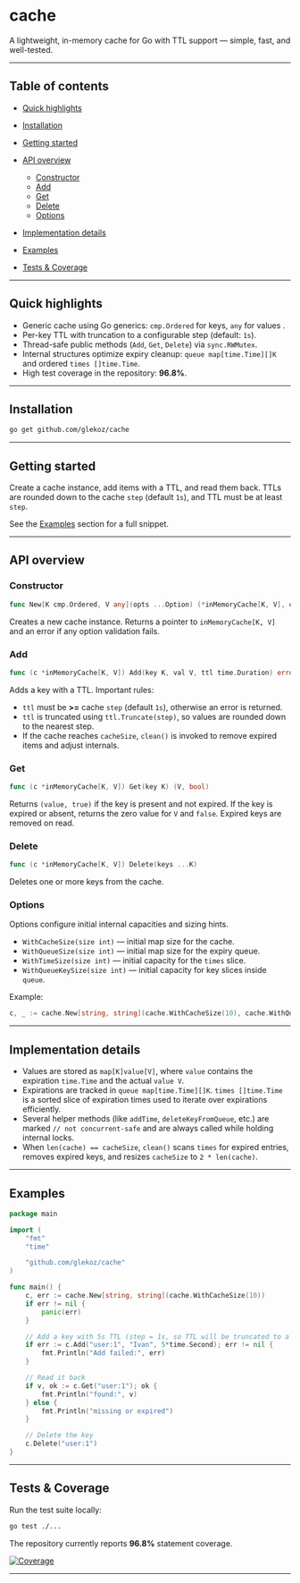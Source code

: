 # cache

A lightweight, in-memory cache for Go with TTL support — simple, fast, and well-tested.

---

## Table of contents

* [Quick highlights](#quick-highlights)
* [Installation](#installation)
* [Getting started](#getting-started)
* [API overview](#api-overview)

  * [Constructor](#constructor)
  * [Add](#add)
  * [Get](#get)
  * [Delete](#delete)
  * [Options](#options)
* [Implementation details](#implementation-details)
* [Examples](#examples)
* [Tests & Coverage](#tests--coverage)

---

## Quick highlights

* Generic cache using Go generics: `cmp.Ordered` for keys, `any` for values .
* Per-key TTL with truncation to a configurable step (default: `1s`).
* Thread-safe public methods (`Add`, `Get`, `Delete`) via `sync.RWMutex`.
* Internal structures optimize expiry cleanup: `queue map[time.Time][]K` and ordered `times []time.Time`.
* High test coverage in the repository: **96.8%**.

---

## Installation

```bash
go get github.com/glekoz/cache
```

---

## Getting started

Create a cache instance, add items with a TTL, and read them back. TTLs are rounded down to the cache `step` (default `1s`), and TTL must be at least `step`.

See the [Examples](#examples) section for a full snippet.

---

## API overview

### Constructor

```go
func New[K cmp.Ordered, V any](opts ...Option) (*inMemoryCache[K, V], error)
```

Creates a new cache instance. Returns a pointer to `inMemoryCache[K, V]` and an error if any option validation fails.

### Add

```go
func (c *inMemoryCache[K, V]) Add(key K, val V, ttl time.Duration) error
```

Adds a key with a TTL. Important rules:

* `ttl` must be **>=** cache `step` (default `1s`), otherwise an error is returned.
* `ttl` is truncated using `ttl.Truncate(step)`, so values are rounded down to the nearest step.
* If the cache reaches `cacheSize`, `clean()` is invoked to remove expired items and adjust internals.

### Get

```go
func (c *inMemoryCache[K, V]) Get(key K) (V, bool)
```

Returns `(value, true)` if the key is present and not expired. If the key is expired or absent, returns the zero value for `V` and `false`. Expired keys are removed on read.

### Delete

```go
func (c *inMemoryCache[K, V]) Delete(keys ...K)
```

Deletes one or more keys from the cache.

### Options

Options configure initial internal capacities and sizing hints.

* `WithCacheSize(size int)` — initial map size for the cache.
* `WithQueueSize(size int)` — initial map size for the expiry queue.
* `WithTimeSize(size int)` — initial capacity for the `times` slice.
* `WithQueueKeySize(size int)` — initial capacity for key slices inside `queue`.

Example:

```go
c, _ := cache.New[string, string](cache.WithCacheSize(10), cache.WithQueueKeySize(8))
```

---

## Implementation details

* Values are stored as `map[K]value[V]`, where `value` contains the expiration `time.Time` and the actual `value V`.
* Expirations are tracked in `queue map[time.Time][]K`. `times []time.Time` is a sorted slice of expiration times used to iterate over expirations efficiently.
* Several helper methods (like `addTime`, `deleteKeyFromQueue`, etc.) are marked `// not concurrent-safe` and are always called while holding internal locks.
* When `len(cache) == cacheSize`, `clean()` scans `times` for expired entries, removes expired keys, and resizes `cacheSize` to `2 * len(cache)`.

---

## Examples

```go
package main

import (
	"fmt"
	"time"

	"github.com/glekoz/cache"
)

func main() {
	c, err := cache.New[string, string](cache.WithCacheSize(10))
	if err != nil {
		panic(err)
	}

	// Add a key with 5s TTL (step = 1s, so TTL will be truncated to a multiple of 1s)
	if err := c.Add("user:1", "Ivan", 5*time.Second); err != nil {
		fmt.Println("Add failed:", err)
	}

	// Read it back
	if v, ok := c.Get("user:1"); ok {
		fmt.Println("found:", v)
	} else {
		fmt.Println("missing or expired")
	}

	// Delete the key
	c.Delete("user:1")
}
```

---

## Tests & Coverage

Run the test suite locally:

```bash
go test ./...
```

The repository currently reports **96.8%** statement coverage.

[![Coverage](https://img.shields.io/badge/coverage-96.8%25-brightgreen.svg)](https://github.com/glekoz/cache)

---
